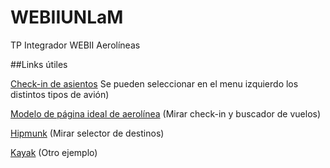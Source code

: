 WEBIIUNLaM
==========

TP Integrador WEBII Aerolíneas

##Links útiles


[Check-in de asientos](http://www.seatguru.com/airlines/Qantas_Airways/Qantas_Airways_Boeing_717-200_V3.php)
Se pueden seleccionar en el menu izquierdo los distintos tipos de avión)
 
[Modelo de página ideal de aerolínea](http://www.f-i.com/fi/airlines/)
(Mirar check-in y buscador de vuelos)

[Hipmunk](http://www.hipmunk.com/)
(Mirar selector de destinos)

[Kayak](http://www.kayak.es/flights)
(Otro ejemplo)
